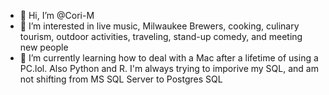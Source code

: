 - 👋 Hi, I’m @Cori-M
- 👀 I’m interested in live music, Milwaukee Brewers, cooking, culinary tourism, outdoor activities, traveling, stand-up comedy, and meeting new people
- 🌱 I’m currently learning how to deal with a Mac after a lifetime of using a PC.lol. Also Python and R. I'm always trying to imporive my SQL, and am not shifting from MS SQL Server to Postgres SQL

<!---
Cori-M/Cori-M is a ✨ special ✨ repository because its `README.md` (this file) appears on your GitHub profile.
You can click the Preview link to take a look at your changes.
--->

